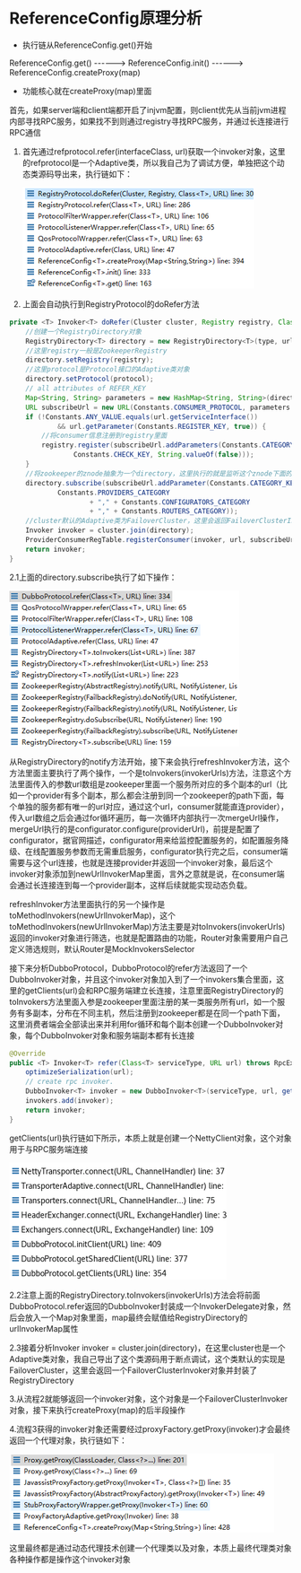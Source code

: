 # ReferenceConfig原理分析

- 执行链从ReferenceConfig.get()开始

ReferenceConfig.get() ------> ReferenceConfig.init() ------> ReferenceConfig.createProxy(map)

- 功能核心就在createProxy(map)里面

首先，如果server端和client端都开启了injvm配置，则client优先从当前jvm进程内部寻找RPC服务，如果找不到则通过registry寻找RPC服务，并通过长连接进行RPC通信

1. 首先通过refprotocol.refer(interfaceClass, url)获取一个invoker对象，这里的refprotocol是一个Adaptive类，所以我自己为了调试方便，单独把这个动态类源码导出来，执行链如下：

   ![avatar](images/ref.PNG)

2. 上面会自动执行到RegistryProtocol的doRefer方法

```java
private <T> Invoker<T> doRefer(Cluster cluster, Registry registry, Class<T> type, URL url) {
    //创建一个RegistryDirectory对象
    RegistryDirectory<T> directory = new RegistryDirectory<T>(type, url);
    //这里registry一般是ZookeeperRegistry
    directory.setRegistry(registry);
    //这里protocol是Protocol接口的Adaptive类对象
    directory.setProtocol(protocol);
    // all attributes of REFER_KEY
    Map<String, String> parameters = new HashMap<String, String>(directory.getUrl().getParameters());
    URL subscribeUrl = new URL(Constants.CONSUMER_PROTOCOL, parameters.remove(Constants.REGISTER_IP_KEY), 0, type.getName(), parameters);
    if (!Constants.ANY_VALUE.equals(url.getServiceInterface())
            && url.getParameter(Constants.REGISTER_KEY, true)) {
        //将consumer信息注册到registry里面
        registry.register(subscribeUrl.addParameters(Constants.CATEGORY_KEY, Constants.CONSUMERS_CATEGORY,
                Constants.CHECK_KEY, String.valueOf(false)));
    }
    //将zookeeper的znode抽象为一个directory，这里执行的就是监听这个znode下面的服务路径变化情况
    directory.subscribe(subscribeUrl.addParameter(Constants.CATEGORY_KEY,
            Constants.PROVIDERS_CATEGORY
                    + "," + Constants.CONFIGURATORS_CATEGORY
                    + "," + Constants.ROUTERS_CATEGORY));
    //cluster默认的Adaptive类为FailoverCluster，这里会返回FailoverClusterInvoker对象并封装了RegistryDirectory
    Invoker invoker = cluster.join(directory);
    ProviderConsumerRegTable.registerConsumer(invoker, url, subscribeUrl, directory);
    return invoker;
}
```

2.1上面的directory.subscribe执行了如下操作：

![avatar](images/doReferSubscrabe.PNG)

从RegistryDirectory的notify方法开始，接下来会执行refreshInvoker方法，这个方法里面主要执行了两个操作，一个是toInvokers(invokerUrls)方法，注意这个方法里面传入的参数url数组是zookeeper里面一个服务所对应的多个副本的url（比如一个provider有多个副本，那么都会注册到同一个zookeeper的path下面，每个单独的服务都有唯一的url对应，通过这个url，consumer就能直连provider），传入url数组之后会通过for循环遍历，每一次循环内部执行一次mergeUrl操作，mergeUrl执行的是configurator.configure(providerUrl)，前提是配置了configurator，据官网描述，configurator用来给监控配置服务的，如配置服务降级、在线配置服务参数而无需重启服务，configurator执行完之后，consumer端需要与这个url连接，也就是连接provider并返回一个invoker对象，最后这个invoker对象添加到newUrlInvokerMap里面，言外之意就是说，在consumer端会通过长连接连到每一个provider副本，这样后续就能实现动态负载。



refreshInvoker方法里面执行的另一个操作是toMethodInvokers(newUrlInvokerMap)，这个toMethodInvokers(newUrlInvokerMap)方法主要是对toInvokers(invokerUrls)返回的invoker对象进行筛选，也就是配置路由的功能，Router对象需要用户自己定义筛选规则，默认Router是MockInvokersSelector



接下来分析DubboProtocol，DubboProtocol的refer方法返回了一个DubboInvoker对象，并且这个invoker对象加入到了一个invokers集合里面，这里的getClients(url)会和RPC服务端建立长连接，注意里面RegistryDirectory的toInvokers方法里面入参是zookeeper里面注册的某一类服务所有url，如一个服务有多副本，分布在不同主机，然后注册到zookeeper都是在同一个path下面，这里消费者端会全部读出来并利用for循环和每个副本创建一个DubboInvoker对象，每个DubboInvoker对象和服务端副本都有长连接

```java
@Override
public <T> Invoker<T> refer(Class<T> serviceType, URL url) throws RpcException {
    optimizeSerialization(url);
    // create rpc invoker.
    DubboInvoker<T> invoker = new DubboInvoker<T>(serviceType, url, getClients(url), invokers);
    invokers.add(invoker);
    return invoker;
}
```
getClients(url)执行链如下所示，本质上就是创建一个NettyClient对象，这个对象用于与RPC服务端连接

![avatar](images/getClients.png)

2.2注意上面的RegistryDirectory.toInvokers(invokerUrls)方法会将前面DubboProtocol.refer返回的DubboInvoker封装成一个InvokerDelegate对象，然后会放入一个Map对象里面，map最终会赋值给RegistryDirectory的urlInvokerMap属性

2.3接着分析Invoker invoker = cluster.join(directory)，在这里cluster也是一个Adaptive类对象，我自己导出了这个类源码用于断点调试，这个类默认的实现是FailoverCluster，这里会返回一个FailoverClusterInvoker对象并封装了RegistryDirectory

3.从流程2就能够返回一个invoker对象，这个对象是一个FailoverClusterInvoker对象，接下来执行createProxy(map)的后半段操作

4.流程3获得的invoker对象还需要经过proxyFactory.getProxy(invoker)才会最终返回一个代理对象，执行链如下：

![avatar](images/getProxy.PNG)

这里最终都是通过动态代理技术创建一个代理类以及对象，本质上最终代理类对象各种操作都是操作这个invoker对象
